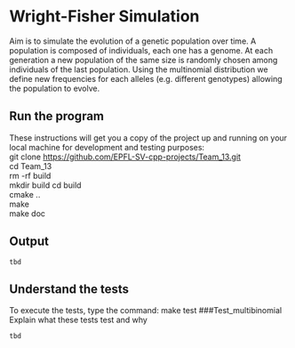 # Wright-Fisher Simulation
Aim is to simulate the evolution of a genetic population over time. A population is composed of individuals, each one has a genome. At each generation a new population of the same size is randomly chosen among individuals of the last population. Using the multinomial distribution we define new frequencies for each alleles (e.g. different genotypes) allowing the population to evolve.

## Run the program
These instructions will get you a copy of the project up and running on your local machine for development and testing purposes:   
git clone https://github.com/EPFL-SV-cpp-projects/Team_13.git   
cd Team_13  
rm -rf build   
mkdir build 
cd build   
cmake ..  
make   
make doc   

## Output

```
tbd
```

## Understand the tests
To execute the tests, type the command:
make test
###Test_multibinomial
Explain what these tests test and why

```
tbd
```
